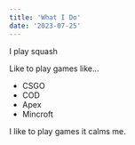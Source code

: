 ```yaml
---
title: 'What I Do'
date: '2023-07-25'
---
```


I play squash

Like to play games like...

- CSGO
- COD
- Apex
- Mincroft

I like to play games it calms me.